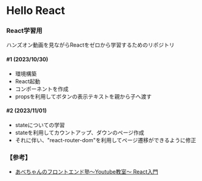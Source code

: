 # Hello React
### React学習用

ハンズオン動画を見ながらReactをゼロから学習するためのリポジトリ

#### #1 (2023/10/30)
* 環境構築
* React起動
* コンポーネントを作成
* propsを利用してボタンの表示テキストを親から子へ渡す

#### #2 (2023/11/01)
* stateについての学習
* stateを利用してカウントアップ、ダウンのページ作成
* それに伴い、"react-router-dom"を利用してページ遷移ができるように修正

### 【参考】

* [あべちゃんのフロントエンド塾〜Youtube教室〜 React入門](https://youtube.com/playlist?list=PLtbitg0evatiDrOncn51ku2mD1LGve-_h&si=d9Df6X_JHlHAQmgg)
  

